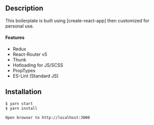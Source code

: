 ## Description

This boilerplate is built using [create-react-app] then customized for personal use.

#### Features

* Redux
* React-Router v5 
* Thunk
* Hotloading for JS/SCSS
* PropTypes
* ES-Lint (Standard JS)

## Installation

```bash
$ yarn start
$ yarn install

Open browser to http://localhost:3000
```



